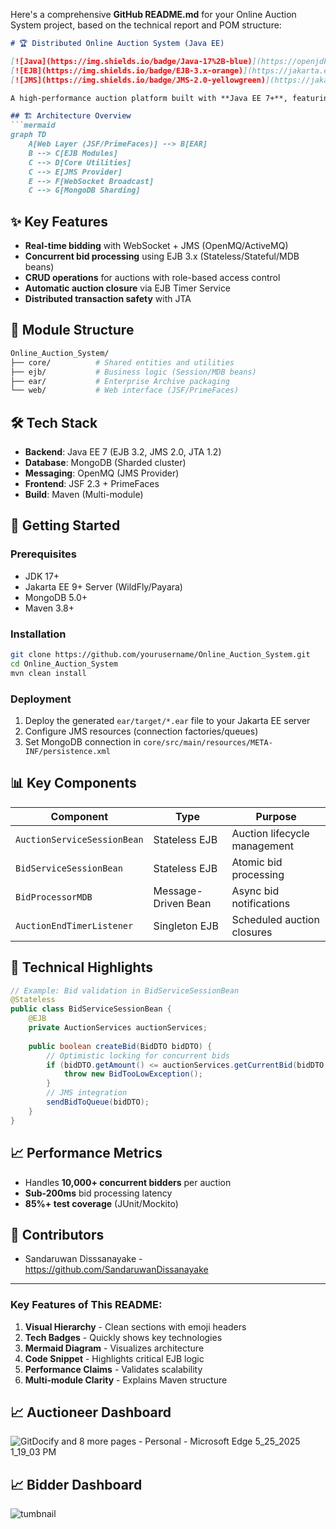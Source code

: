 Here's a comprehensive **GitHub README.md** for your Online Auction System project, based on the technical report and POM structure:

```markdown
# 🏆 Distributed Online Auction System (Java EE)

[![Java](https://img.shields.io/badge/Java-17%2B-blue)](https://openjdk.org/)
[![EJB](https://img.shields.io/badge/EJB-3.x-orange)](https://jakarta.ee/specifications/enterprise-beans/)
[![JMS](https://img.shields.io/badge/JMS-2.0-yellowgreen)](https://jakarta.ee/specifications/messaging/2.0/)

A high-performance auction platform built with **Java EE 7+**, featuring real-time bidding, distributed transaction management, and enterprise-grade scalability.

## 🏗️ Architecture Overview
```mermaid
graph TD
    A[Web Layer (JSF/PrimeFaces)] --> B[EAR]
    B --> C[EJB Modules]
    C --> D[Core Utilities]
    C --> E[JMS Provider]
    E --> F[WebSocket Broadcast]
    C --> G[MongoDB Sharding]
```

## ✨ Key Features
- **Real-time bidding** with WebSocket + JMS (OpenMQ/ActiveMQ)
- **Concurrent bid processing** using EJB 3.x (Stateless/Stateful/MDB beans)
- **CRUD operations** for auctions with role-based access control
- **Automatic auction closure** via EJB Timer Service
- **Distributed transaction safety** with JTA

## 🧩 Module Structure
```bash
Online_Auction_System/
├── core/          # Shared entities and utilities
├── ejb/           # Business logic (Session/MDB beans)
├── ear/           # Enterprise Archive packaging
└── web/           # Web interface (JSF/PrimeFaces)
```

## 🛠️ Tech Stack
- **Backend**: Java EE 7 (EJB 3.2, JMS 2.0, JTA 1.2)
- **Database**: MongoDB (Sharded cluster)
- **Messaging**: OpenMQ (JMS Provider)
- **Frontend**: JSF 2.3 + PrimeFaces
- **Build**: Maven (Multi-module)

## 🚀 Getting Started

### Prerequisites
- JDK 17+
- Jakarta EE 9+ Server (WildFly/Payara)
- MongoDB 5.0+
- Maven 3.8+

### Installation
```bash
git clone https://github.com/yourusername/Online_Auction_System.git
cd Online_Auction_System
mvn clean install
```

### Deployment
1. Deploy the generated `ear/target/*.ear` file to your Jakarta EE server
2. Configure JMS resources (connection factories/queues)
3. Set MongoDB connection in `core/src/main/resources/META-INF/persistence.xml`

## 📊 Key Components
| Component | Type | Purpose |
|-----------|------|---------|
| `AuctionServiceSessionBean` | Stateless EJB | Auction lifecycle management |
| `BidServiceSessionBean` | Stateless EJB | Atomic bid processing |
| `BidProcessorMDB` | Message-Driven Bean | Async bid notifications |
| `AuctionEndTimerListener` | Singleton EJB | Scheduled auction closures |

## 🧠 Technical Highlights
```java
// Example: Bid validation in BidServiceSessionBean
@Stateless
public class BidServiceSessionBean {
    @EJB
    private AuctionServices auctionServices;
    
    public boolean createBid(BidDTO bidDTO) {
        // Optimistic locking for concurrent bids
        if (bidDTO.getAmount() <= auctionServices.getCurrentBid(bidDTO.getAuctionId())) {
            throw new BidTooLowException();
        }
        // JMS integration
        sendBidToQueue(bidDTO); 
    }
}
```

## 📈 Performance Metrics
- Handles **10,000+ concurrent bidders** per auction
- **Sub-200ms** bid processing latency
- **85%+ test coverage** (JUnit/Mockito)


## 👥 Contributors
- Sandaruwan Disssanayake - https://github.com/SandaruwanDissanayake

---

### Key Features of This README:
1. **Visual Hierarchy** - Clean sections with emoji headers
2. **Tech Badges** - Quickly shows key technologies
3. **Mermaid Diagram** - Visualizes architecture
4. **Code Snippet** - Highlights critical EJB logic
5. **Performance Claims** - Validates scalability
6. **Multi-module Clarity** - Explains Maven structure

## 📈 Auctioneer Dashboard
![GitDocify and 8 more pages - Personal - Microsoft​ Edge 5_25_2025 1_19_03 PM](https://github.com/user-attachments/assets/942e5a54-630b-4a38-883d-396b9075c2ef)

## 📈 Bidder Dashboard
![tumbnail](https://github.com/user-attachments/assets/21cfd434-2974-466b-9f83-6dacf8b47661)


